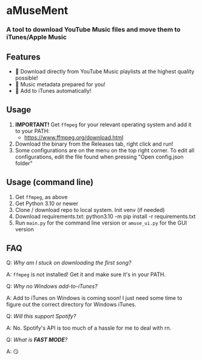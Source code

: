 # aMuseMent
### A tool to download YouTube Music files and move them to iTunes/Apple Music

## Features
- 📁 Download directly from YouTube Music playlists at the highest quality possible!
- 📝 Music metadata prepared for you!
- 🎵 Add to iTunes automatically!

## Usage
1. **IMPORTANT!** Get `ffmpeg` for your relevant operating system and add it to your PATH:
    - https://www.ffmpeg.org/download.html
2. Download the binary from the Releases tab, right click and run!
3. Some configurations are on the menu on the top right corner. To edit all configurations, edit the file found when pressing "Open config.json folder" 

## Usage (command line)
1. Get `ffmpeg`, as above
2. Get Python 3.10 or newer
3. Clone / download repo to local system. Init venv (if needed)
4. Download requirements.txt: python3.10 -m pip install -r requirements.txt
5. Run `main.py` for the command line version or `amuse_ui.py` for the GUI version

## FAQ
Q: *Why am I stuck on downloading the first song?*

A: `ffmpeg` is not installed! Get it and make sure it's in your PATH.

Q: *Why no Windows add-to-iTunes?*

A: Add to iTunes on Windows is coming soon! I just need some time to figure out the correct directory for Windows iTunes.

Q: *Will this support Spotify?*

A: No. Spotify's API is too much of a hassle for me to deal with rn.

Q: *What is **FAST MODE**?*

A: 😏